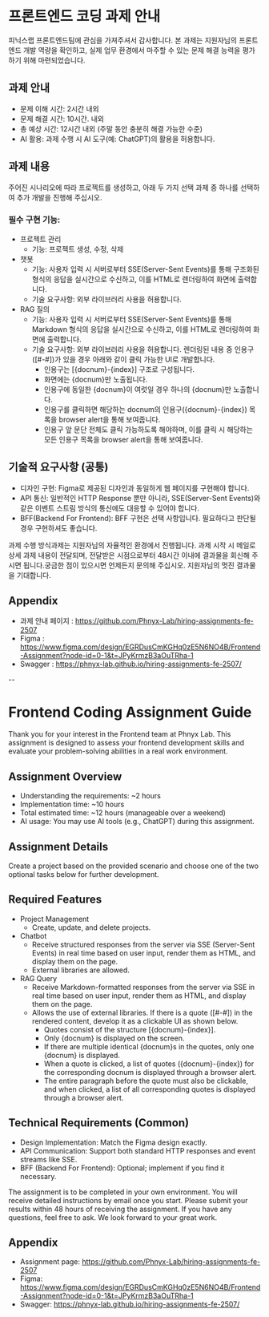 # 프론트엔드 코딩 과제 안내
피닉스랩 프론트엔드팀에 관심을 가져주셔서 감사합니다. 본 과제는 지원자님의 프론트엔드 개발 역량을 확인하고, 실제 업무 환경에서 마주할 수 있는 문제 해결 능력을 평가하기 위해 마련되었습니다.
## 과제 안내
- 문제 이해 시간: 2시간 내외
- 문제 해결 시간: 10시간. 내외
- 총 예상 시간: 12시간 내외 (주말 동안 충분히 해결 가능한 수준)
- AI 활용: 과제 수행 시 AI 도구(예: ChatGPT)의 활용을 허용합니다.
## 과제 내용
주어진 시나리오에 따라 프로젝트를 생성하고, 아래 두 가지 선택 과제 중 하나를 선택하여 추가 개발을 진행해 주십시오.
### 필수 구현 기능:
- 프로젝트 관리
  - 기능: 프로젝트 생성, 수정, 삭제
- 챗봇
  - 기능: 사용자 입력 시 서버로부터 SSE(Server-Sent Events)를 통해 구조화된 형식의 응답을 실시간으로 수신하고, 이를 HTML로 렌더링하여 화면에 출력합니다.
  - 기술 요구사항: 외부 라이브러리 사용을 허용합니다.
- RAG 질의
  - 기능: 사용자 입력 시 서버로부터 SSE(Server-Sent Events)를 통해 Markdown 형식의 응답을 실시간으로 수신하고, 이를 HTML로 렌더링하여 화면에 출력합니다.
  - 기술 요구사항: 외부 라이브러리 사용을 허용합니다. 렌더링된 내용 중 인용구([#-#])가 있을 경우 아래와 같이 클릭 가능한 UI로 개발합니다.
    - 인용구는 [{docnum}-{index}] 구조로 구성됩니다.
    - 화면에는 {docnum}만 노출됩니다.
    - 인용구에 동일한 {docnum}이 여럿일 경우 하나의 {docnum}만 노출합니다.
    - 인용구를 클릭하면 해당하는 docnum의 인용구({docnum}-{index}) 목록을 browser alert을 통해 보여줍니다.
    - 인용구 앞 문단 전체도 클릭 가능하도록 해야하며, 이를 클릭 시 해당하는 모든 인용구 목록을 browser alert을 통해 보여줍니다.
## 기술적 요구사항 (공통)
- 디자인 구현: Figma로 제공된 디자인과 동일하게 웹 페이지를 구현해야 합니다.
- API 통신: 일반적인 HTTP Response 뿐만 아니라, SSE(Server-Sent Events)와 같은 이벤트 스트림 방식의 통신에도 대응할 수 있어야 합니다.
- BFF(Backend For Frontend): BFF 구현은 선택 사항입니다. 필요하다고 판단될 경우 구현하셔도 좋습니다.
  
과제 수행 방식과제는 지원자님의 자율적인 환경에서 진행됩니다. 과제 시작 시 메일로 상세 과제 내용이 전달되며, 전달받은 시점으로부터 48시간 이내에 결과물을 회신해 주시면 됩니다.궁금한 점이 있으시면 언제든지 문의해 주십시오. 지원자님의 멋진 결과물을 기대합니다.

## Appendix
- 과제 안내 페이지 : https://github.com/Phnyx-Lab/hiring-assignments-fe-2507
- Figma : https://www.figma.com/design/EGRDusCmKGHq0zE5N6NO4B/Frontend-Assignment?node-id=0-1&t=JPyKrmzB3aOuTRha-1
- Swagger : https://phnyx-lab.github.io/hiring-assignments-fe-2507/

--

# Frontend Coding Assignment Guide

Thank you for your interest in the Frontend team at Phnyx Lab. This assignment is designed to assess your frontend development skills and evaluate your problem-solving abilities in a real work environment.

## Assignment Overview
- Understanding the requirements: ~2 hours
- Implementation time: ~10 hours
- Total estimated time: ~12 hours (manageable over a weekend)
- AI usage: You may use AI tools (e.g., ChatGPT) during this assignment.

## Assignment Details

Create a project based on the provided scenario and choose one of the two optional tasks below for further development.

## Required Features
- Project Management
  - Create, update, and delete projects.
- Chatbot
  - Receive structured responses from the server via SSE (Server-Sent Events) in real time based on user input, render them as HTML, and display them on the page.
  - External libraries are allowed.
- RAG Query
  - Receive Markdown-formatted responses from the server via SSE in real time based on user input, render them as HTML, and display them on the page.
  - Allows the use of external libraries. If there is a quote ([#-#]) in the rendered content, develop it as a clickable UI as shown below.
    - Quotes consist of the structure [{docnum}-{index}].
    - Only {docnum} is displayed on the screen.
    - If there are multiple identical {docnum}s in the quotes, only one {docnum} is displayed.
    - When a quote is clicked, a list of quotes ({docnum}-{index}) for the corresponding docnum is displayed through a browser alert.
    - The entire paragraph before the quote must also be clickable, and when clicked, a list of all corresponding quotes is displayed through a browser alert.

## Technical Requirements (Common)
- Design Implementation: Match the Figma design exactly.
- API Communication: Support both standard HTTP responses and event streams like SSE.
- BFF (Backend For Frontend): Optional; implement if you find it necessary.

The assignment is to be completed in your own environment. You will receive detailed instructions by email once you start. Please submit your results within 48 hours of receiving the assignment. If you have any questions, feel free to ask. We look forward to your great work.

## Appendix
- Assignment page: https://github.com/Phnyx-Lab/hiring-assignments-fe-2507
- Figma: https://www.figma.com/design/EGRDusCmKGHq0zE5N6NO4B/Frontend-Assignment?node-id=0-1&t=JPyKrmzB3aOuTRha-1
- Swagger: https://phnyx-lab.github.io/hiring-assignments-fe-2507/
